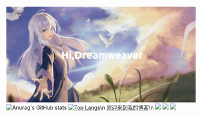 ﻿![IMG](images/Horizon.png)
![Anurag's GitHub stats](https://github-readme-stats.vercel.app/api?username=youcharamahua&hide=contribs,prs)
[![Top Langs](https://github-readme-stats.vercel.app/api/top-langs/?username=youcharamahua&layout=compact)](https://github.com/anuraghazra/github-readme-stats)\n
[欢迎来到我的博客](https://www.jiomlan.online/)\n
![](https://img.shields.io/badge/无限-学习-yellow) 
![](https://img.shields.io/badge/性格-开朗-red) 
![](https://img.shields.io/badge/热爱-探索-blue)
